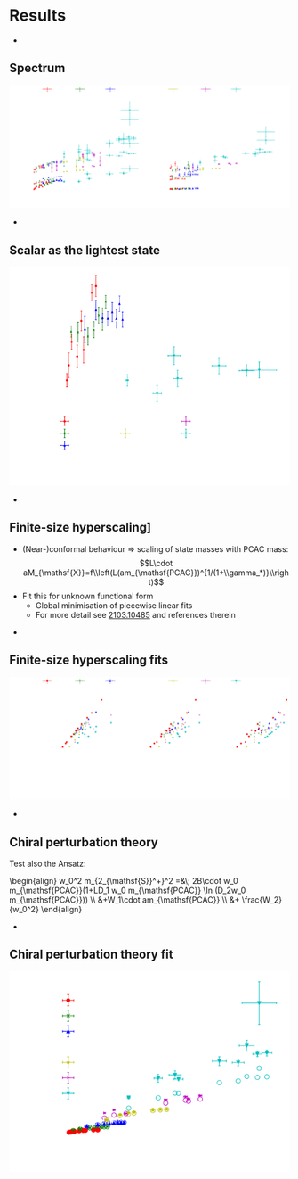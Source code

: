 # Results

-

## Spectrum

![Spectrum of the theory showing masses of states scaled by the gradient flow scale w0](plots/spectrum_scaled.svg) <!-- .element: width="1300px" -->

-

## Scalar as the lightest state

![A plot of the ratio of the scalar glueball to the 2+ scalar baryon](plots/scalar_ratio.svg) <!-- .element width="65%" -->


-

## Finite-size hyperscaling]

* (Near-)conformal behaviour $\Rightarrow$ scaling of state masses with PCAC mass: $$L\cdot aM_{\mathsf{X}}=f\\left(L(am_{\mathsf{PCAC}})^{1/(1+\\gamma_*)}\\right)$$
* Fit this for unknown functional form
  * Global minimisation of piecewise linear fits
  * For more detail see [2103.10485](https://arxiv.org/abs/2103.10485) and references therein

-

## Finite-size hyperscaling fits

![Scatter plots of mass scaled by the FSHS relation, showing data aligning at different values of the anomalous dimension for each beta considered](plots/fshs.svg) <!-- .element: width="1300px" -->

-

## Chiral perturbation theory

Test also the Ansatz:

\begin{align}
w_0^2 m_{2_{\mathsf{S}}^+}^2 =&\\; 2B\cdot w_0 m_{\mathsf{PCAC}}(1+LD_1 w_0 m_{\mathsf{PCAC}} \ln (D_2w_0 m_{\mathsf{PCAC}})) \\\\
 &+W_1\cdot am_{\mathsf{PCAC}} \\\\
 &+ \frac{W_2}{w_0^2}
 \end{align}

-

## Chiral perturbation theory fit

![Scatter plot of 2-plus scalar baryon state normalised to string tension against PCAC mass with same normalisation, showing also the points predicted from chiral perturbation theory for the same PCAC masses and beta values. As beta increases, the divergence of the prediction from the data increases.](plots/Xpt.svg) <!-- .element: width="800px" -->
